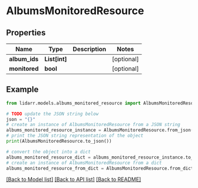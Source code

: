 # AlbumsMonitoredResource


## Properties

Name | Type | Description | Notes
------------ | ------------- | ------------- | -------------
**album_ids** | **List[int]** |  | [optional] 
**monitored** | **bool** |  | [optional] 

## Example

```python
from lidarr.models.albums_monitored_resource import AlbumsMonitoredResource

# TODO update the JSON string below
json = "{}"
# create an instance of AlbumsMonitoredResource from a JSON string
albums_monitored_resource_instance = AlbumsMonitoredResource.from_json(json)
# print the JSON string representation of the object
print(AlbumsMonitoredResource.to_json())

# convert the object into a dict
albums_monitored_resource_dict = albums_monitored_resource_instance.to_dict()
# create an instance of AlbumsMonitoredResource from a dict
albums_monitored_resource_from_dict = AlbumsMonitoredResource.from_dict(albums_monitored_resource_dict)
```
[[Back to Model list]](../README.md#documentation-for-models) [[Back to API list]](../README.md#documentation-for-api-endpoints) [[Back to README]](../README.md)


